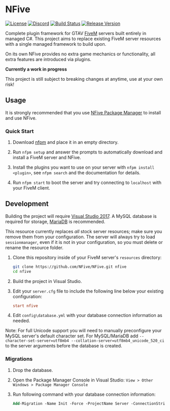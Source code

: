 # NFive
[![License](https://img.shields.io/github/license/NFive/NFive.svg)](LICENSE)
[![Discord](https://img.shields.io/discord/525451790876016651.svg)](https://discord.nfive.io/)
[![Build Status](https://img.shields.io/appveyor/ci/NFive/nfive.svg)](https://ci.appveyor.com/project/NFive/nfive)
[![Release Version](https://img.shields.io/github/release/NFive/NFive/all.svg)](https://github.com/NFive/NFive/releases)

Complete plugin framework for GTAV [FiveM](https://fivem.net/) servers built entirely in managed C#.
This project aims to replace existing FiveM server resources with a single managed framework to build upon.

On its own NFive provides no extra game mechanics or functionality, all extra features are introduced via plugins.

**Currently a work in progress**

This project is still subject to breaking changes at anytime, use at your own risk!

## Usage
It is strongly recommended that you use [NFive Package Manager](https://github.com/NFive/nfpm) to install and use NFive.

### Quick Start

1. Download [nfpm](https://github.com/NFive/nfpm) and place it in an empty directory.

2. Run `nfpm setup` and answer the prompts to automatically download and install a FiveM server and NFive.

3. Install the plugins you want to use on your server with `nfpm install <plugin>`, see `nfpm search` and the documentation for details.

4. Run `nfpm start` to boot the server and try connecting to `localhost` with your FiveM client.

## Development
Building the project will require [Visual Studio 2017](https://www.visualstudio.com/). A MySQL database is required for storage, [MariaDB](https://mariadb.org/) is recommended.

This resource currently replaces *all* stock server resources; make sure you remove them from your configuration. The server will always try to load `sessionmanager`, even if it is not in your configuration, so you must delete or rename the resource folder.

1. Clone this repository inside of your FiveM server's `resources` directory:
    ```sh
    git clone https://github.com/NFive/NFive.git nfive
    cd nfive
    ```

2. Build the project in Visual Studio.

3. Edit your `server.cfg` file to include the following line below your existing configuration:
    ```cfg
    start nfive
    ```

4. Edit `config\database.yml` with your database connection information as needed.

Note: For full Unicode support you will need to manually preconfigure your MySQL server's default character set. For MySQL/MariaDB add `--character-set-server=utf8mb4 --collation-server=utf8mb4_unicode_520_ci` to the server arguments before the database is created.

### Migrations
1. Drop the database.

2. Open the Package Manager Console in Visual Studio: `View > Other Windows > Package Manager Console`

3. Run following command with your database connection information:
    ```ps
    Add-Migration -Name Init -Force -ProjectName Server -ConnectionString "Host=db;Port=3306;Database=fivem;User Id=root;Password=password;CharSet=utf8mb4;SSL Mode=None" -ConnectionProviderName MySql.Data.MySqlClient
    ```
